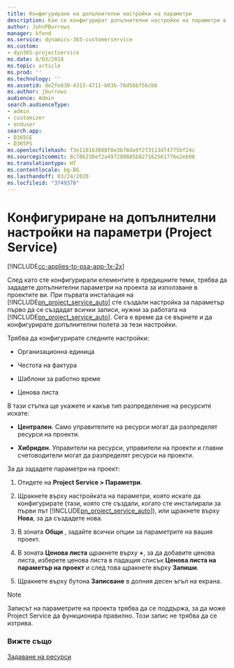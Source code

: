 ```yaml
---
title: Конфигуриране на допълнителни настройки на параметри
description: Как се конфигурират допълнителни настройки на параметри в Project Service
author: JohnPBurrows
manager: kfend
ms.service: dynamics-365-customerservice
ms.custom:
- dyn365-projectservice
ms.date: 8/03/2018
ms.topic: article
ms.prod: ''
ms.technology: ''
ms.assetid: de2fe830-4313-4711-b03b-76d56bf56cb6
ms.author: jburrows
audience: Admin
search.audienceType:
- admin
- customizer
- enduser
search.app:
- D365CE
- D365PS
ms.openlocfilehash: f3e110163088f8e3b78da9f273113d74775bf24c
ms.sourcegitcommit: 8c786230ef2a497280885b827162561776e2eb00
ms.translationtype: HT
ms.contentlocale: bg-BG
ms.lasthandoff: 03/24/2020
ms.locfileid: "3749378"
---
```

# <a name="configure-additional-parameter-settings-project-service"></a>Конфигуриране на допълнителни настройки на параметри (Project Service)

[!INCLUDE[cc-applies-to-psa-app-1x-2x](../includes/cc-applies-to-psa-app-1x-2x.md)]

След като сте конфигурирали елементите в предишните теми, трябва да зададете допълнителни параметри на проекта за използване в проектите ви. При първата инсталация на [!INCLUDE[pn_project_service_auto](../includes/pn-project-service-auto.md)] сте създали настройка за параметър първо да се създадат всички записи, нужни за работата на [!INCLUDE[pn_project_service_auto](../includes/pn-project-service-auto.md)]. Сега е време да се върнете и да конфигурирате допълнителни полета за тези настройки.  
  
 Трябва да конфигурирате следните настройки:  
  
-   Организационна единица  
  
-   Честота на фактура  
  
-   Шаблони за работно време  
  
-   Ценова листа  
 
В тази стъпка ще укажете и какъв тип разпределение на ресурсите искате:  
  
- **Централен**. Само управителите на ресурси могат да разпределят ресурси на проекти.  
  
- **Хибриден**. Управители на ресурси, управители на проекти и главни счетоводители могат да разпределят ресурси на проекти.  
  
 
За да зададете параметри на проект:  
  
1. Отидете на **Project Service > Параметри**.  
  
2. Щракнете върху настройката на параметри, която искате да конфигурирате (тази, която сте създали, когато сте инсталирали за първи път [!INCLUDE[pn_project_service_auto](../includes/pn-project-service-auto.md)]), или щракнете върху **Нова**, за да създадете нова.  
  
3. В зоната **Общи** , задайте всички опции за параметрите на вашия проект.  
  
4. В зоната **Ценова листа** щракнете върху **+**, за да добавите ценова листа, изберете ценова листа в падащия списък **Ценова листа на параметър на проект** и след това щракнете върху **Запиши**.  
  
5. Щракнете върху бутона **Записване** в долния десен ъгъл на екрана.  

> [!NOTE]
> Записът на параметрите на проекта трябва да се поддържа, за да може Project Service да функционира правилно. Този запис не трябва да се изтрива.

### <a name="see-also"></a>Вижте също  
 [Задаване на ресурси](../project-service/set-up-resources.md)
